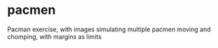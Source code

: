 # pacmen
Pacman exercise, with images simulating multiple pacmen moving and chomping, with margins as limits
